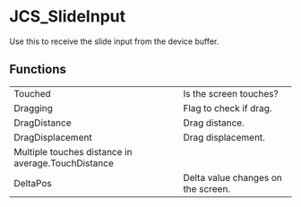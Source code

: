 # JCS_SlideInput

Use this to receive the slide input from the device buffer.


## Functions

<table>
<tr>
<td>Touched</td>
<td>Is the screen touches?</td>
</tr>
<tr>
<td>Dragging</td>
<td>Flag to check if drag.</td>
</tr>
<tr>
<td>DragDistance</td>
<td>Drag distance.</td>
</tr>
<tr>
<td>DragDisplacement</td>
<td>Drag displacement.</td>
</tr>
<tr>
<td>Multiple touches distance in average.TouchDistance</td>
<td></td>
</tr>
<tr>
<td>DeltaPos</td>
<td>Delta value changes on the screen.</td>
</tr>
</table>
